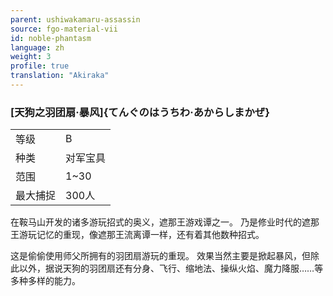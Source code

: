 ```yaml
---
parent: ushiwakamaru-assassin
source: fgo-material-vii
id: noble-phantasm
language: zh
weight: 3
profile: true
translation: "Akiraka"
---
```


### [天狗之羽团扇·暴风]{てんぐのはうちわ·あからしまかぜ}

<table>
  <tr><td>等级</td><td>B</td></tr>
  <tr><td>种类</td><td>对军宝具</td></tr>
  <tr><td>范围</td><td>1~30</td></tr>
  <tr><td>最大捕捉</td><td>300人</td></tr>
</table>

在鞍马山开发的诸多游玩招式的奥义，遮那王游戏谭之一。
乃是修业时代的遮那王游玩记忆的重现，像遮那王流离谭一样，还有着其他数种招式。

这是偷偷使用师父所拥有的羽团扇游玩的重现。
效果当然主要是掀起暴风，但除此以外，据说天狗的羽团扇还有分身、飞行、缩地法、操纵火焰、魔力降服……等多种多样的能力。
